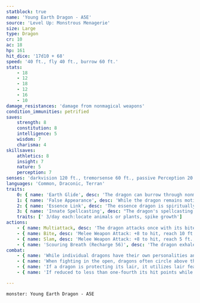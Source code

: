 ```yaml
---
statblock: true
name: 'Young Earth Dragon - A5E'
source: 'Level Up: Monstrous Menagerie'
size: Large
type: Dragon
cr: 10
ac: 18
hp: 161
hit_dice: '17d10 + 68'
speed: '40 ft., fly 40 ft., burrow 60 ft.'
stats:
    - 18
    - 12
    - 18
    - 12
    - 16
    - 10
damage_resistances: 'damage from nonmagical weapons'
condition_immunities: petrified
saves:
    strength: 8
    constitution: 8
    intelligence: 5
    wisdom: 7
    charisma: 4
skillsaves:
    athletics: 8
    insight: 7
    nature: 5
    perception: 7
senses: 'darkvision 120 ft., tremorsense 60 ft., passive Perception 20'
languages: 'Common, Draconic, Terran'
traits:
    0: { name: 'Earth Glide', desc: 'The dragon can burrow through nonmagical, unworked earth and stone without disturbing it.' }
    1: { name: 'False Appearance', desc: 'While the dragon remains motionless within its linked area, it is indistinguishable from a natural rocky outcropping.' }
    2: { name: 'Essence Link', desc: 'The essence dragon is spiritually linked to a specific area or landmark. The dragon gains no benefit from a long rest when more than 1 mile away from its linked area. If the dragon dies, the area it is linked to loses its vital essence until it forms a new essence dragon, which can take centuries. When a creature first enters an area that has lost its vital essence in this way, they gain a level of fatigue and a level of strife. This fatigue and strife can be removed only by completing a long rest outside the area.' }
    3: { name: 'Innate Spellcasting', desc: "The dragon's spellcasting ability is Charisma (save DC 12). It can innately cast the following spells, requiring no material components." }
    traits: [' 3/day each:locate animals or plants, spike growth']
actions:
    - { name: Multiattack, desc: 'The dragon attacks once with its bite and twice with its slam.' }
    - { name: Bite, desc: 'Melee Weapon Attack: +8 to hit, reach 10 ft., one target. Hit: 22 (4d10 + 4) piercing damage.' }
    - { name: Slam, desc: 'Melee Weapon Attack: +8 to hit, reach 5 ft., one target. Hit: 13 (2d8 + 4) bludgeoning damage.' }
    - { name: 'Scouring Breath (Recharge 56)', desc: 'The dragon exhales scouring sand and stones in a 30-foot cone. Each creature in that area makes a DC 16 Dexterity saving throw, taking 38 (11d6) slashing damage on a failed save or half damage on a success.' }
combat:
    - { name: 'While individual dragons have their own personalities and tactics, most rely heavily on their breath weapons', desc: 'They use them whenever they can, preferably from maximum distance and while flying above their enemies.' }
    - { name: 'When fighting in the open, dragons often circle above their enemies as they wait for their breath weapons to recharge', desc: "They only close to melee if their enemies deal significant damage with ranged attacks, or if they can savage an enemy cut off from its allies. Once bloodied, dragons become more aggressive, attacking with bite and claws when their breath weapons aren't available." }
    - { name: 'If a dragon is protecting its lair, it utilizes lair features, traps, allies, and architecture such as escape tunnels to keep up a hit-and-run fight, reappearing only when it has a fully-recharged breath weapon', desc: 'If the dragon is forced into melee combat, it uses its bite and claws against a single foe. If it has legendary actions like Roar and Wing Attack, it uses them to disperse its other enemies.' }
    - { name: 'If reduced to less than one-fourth its hit points while fighting in the open, a dragon flies away', desc: 'However, it fights to the death to defend its lair, unless it can regain the upper hand through tricks or bargains.' }

---
```

```statblock
monster: Young Earth Dragon - A5E
```
